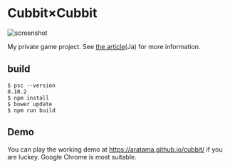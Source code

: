 
# Cubbit×Cubbit

![screenshot](https://rawgit.com/aratama/cubbit/master/res/screenshot/screenshot0001.png)

My private game project. See [the article](http://qiita.com/hiruberuto/items/5321d8cebce7b87851f6)(Ja) for more information.

## build

```
$ psc --version
0.10.2
$ npm install
$ bower update
$ npm run build
```

## Demo

You can play the working demo at https://aratama.github.io/cubbit/ if you are luckey. Google Chrome is most suitable.

